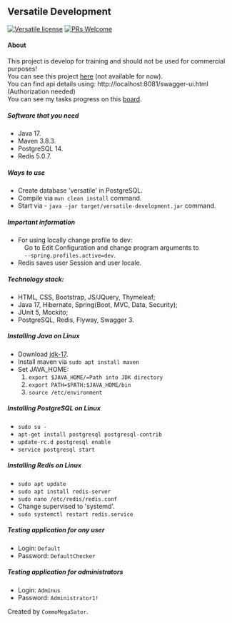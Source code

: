 ## Versatile Development

[![Versatile license](https://img.shields.io/badge/license-Apache%202.0-blue.svg?style=flat-square)](LICENSE) [![PRs Welcome](https://img.shields.io/badge/PRs-welcome-brightgreen.svg?style=flat-square)](CONTRIBUTING.md)

#### About
This project is develop for training and should not be used for commercial purposes!
<br>You can see this project [here](http://versatile-development.xyz) (not available for now).
<br>You can find api details using: http://localhost:8081/swagger-ui.html (Authorization needed)
<br>You can see my tasks progress on this [board](https://trello.com/b/j08mhCbw/versatile-development).

##### Software that you need
* Java 17.
* Maven 3.8.3.
* PostgreSQL 14.
* Redis 5.0.7.

##### Ways to use
* Create database 'versatile' in PostgreSQL.
* Compile via `mvn clean install` command.
* Start via - `java -jar target/versatile-development.jar` command.

##### Important information
* For using locally change profile to dev:\
&emsp;Go to Edit Configuration and change program arguments to \
&emsp;`--spring.profiles.active=dev`.
* Redis saves user Session and user locale.

##### Technology stack:
* HTML, CSS, Bootstrap, JS/JQuery, Thymeleaf;
* Java 17, Hibernate, Spring(Boot, MVC, Data, Security);
* JUnit 5, Mockito;
* PostgreSQL, Redis, Flyway, Swagger 3.

##### Installing Java on Linux
* Download [jdk-17](https://www.oracle.com/java/technologies/javase/jdk17-archive-downloads.html).
* Install maven via `sudo apt install maven`
* Set JAVA_HOME:
   1) `export $JAVA_HOME/=Path into JDK directory`
   2) `export PATH=$PATH:$JAVA_HOME/bin`
   3) `source /etc/environment`

##### Installing PostgreSQL on Linux
* `sudo su -`
* `apt-get install postgresql postgresql-contrib`
* `update-rc.d postgresql enable`
* `service postgresql start`

##### Installing Redis on Linux
* `sudo apt update`
* `sudo apt install redis-server`
* `sudo nano /etc/redis/redis.conf`
* Change supervised to 'systemd'.
* `sudo systemctl restart redis.service`

##### Testing application for any user
* Login: `Default`
* Password: `DefaultChecker`

##### Testing application for administrators
* Login: `Adminus`
* Password: `Administrator1!`

Created by `CommoMegaSator`.